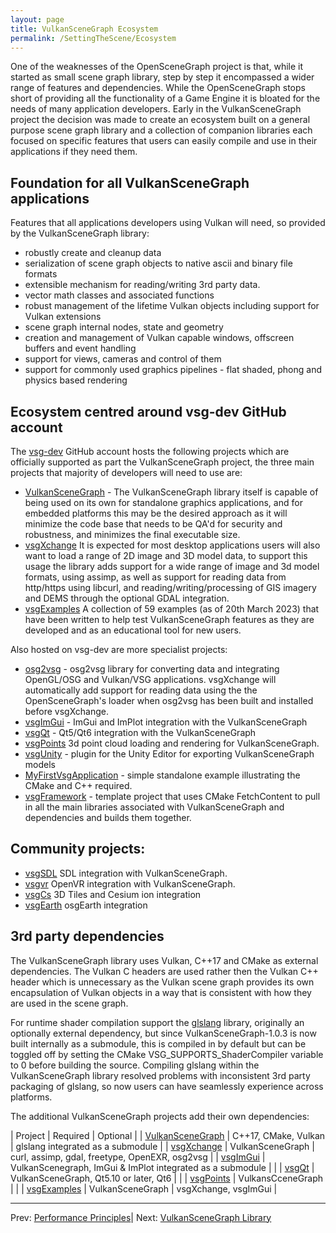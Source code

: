 ```yaml
---
layout: page
title: VulkanSceneGraph Ecosystem
permalink: /SettingTheScene/Ecosystem
---
```


One of the weaknesses of the OpenSceneGraph project is that, while it started as small scene graph library, step by step it encompassed a wider range of features and dependencies. While the OpenSceneGraph stops short of providing all the functionality of a Game Engine it is bloated for the needs of many application developers.  Early in the VulkanSceneGraph project the decision was made to create an ecosystem built on a general purpose scene graph library and a collection of companion libraries each focused on specific features that users can easily compile and use in their applications if they need them.

## Foundation for all VulkanSceneGraph applications

Features that all applications developers using Vulkan will need, so provided by the VulkanSceneGraph library:
* robustly create and cleanup data
* serialization of scene graph objects to native ascii and binary file formats
* extensible mechanism for reading/writing 3rd party data.
* vector math classes and associated functions
* robust management of the lifetime Vulkan objects including support for Vulkan extensions
* scene graph internal nodes, state and geometry
* creation and management of Vulkan capable windows, offscreen buffers and event handling
* support for views, cameras and control of them
* support for commonly used graphics pipelines - flat shaded, phong and physics based rendering

## Ecosystem centred around vsg-dev GitHub account

The [vsg-dev](https://github.com/vsg-dev) GitHub account hosts the following projects which are officially supported as part the VulkanSceneGraph project, the three main projects that majority of developers will need to use are:
* [VulkanSceneGraph](https://github.com/vsg-dev/VulkanSceneGraph) - The VulkanSceneGraph library itself is capable of being used on its own for standalone graphics applications, and for embedded platforms this may be the desired approach as it will minimize the code base that needs to be QA'd for security and robustness, and minimizes the final executable size.
* [vsgXchange](https://github.com/vsg-dev/vsgXchange)
It is expected for most desktop applications users will also want to load a range of 2D image and 3D model data, to support this usage the library adds support for a wide range of image and 3d model formats, using assimp, as well as support for reading data from http/https using libcurl, and reading/writing/processing of GIS imagery and DEMS through the optional GDAL integration.
* [vsgExamples](https://github.com/vsg-dev/vsgExamples)
A collection of 59 examples (as of 20th March 2023) that have been written to help test VulkanSceneGraph features as they are developed and as an educational tool for new users.

Also hosted on vsg-dev are more specialist projects:

* [osg2vsg](https://github.com/vsg-dev/osg2vsg) - osg2vsg library for converting data and integrating OpenGL/OSG and Vulkan/VSG applications. vsgXchange will automatically add support for reading data using the the OpenSceneGraph's loader when osg2vsg has been built and installed before vsgXchange.
* [vsgImGui](https://github.com/vsg-dev/vsgImGui) - ImGui and ImPlot integration with the VulkanSceneGraph
* [vsgQt](https://github.com/vsg-dev/vsgQt) - Qt5/Qt6 integration with the VulkanSceneGraph
* [vsgPoints](https://github.com/vsg-dev/vsgPoints) 3d point cloud loading and rendering for VulkanSceneGraph.
* [vsgUnity](https://github.com/vsg-dev/vsgUnity) - plugin for the Unity Editor for exporting VulkanSceneGraph models
* [MyFirstVsgApplication](https://github.com/vsg-dev/MyFirstVsgApplication) - simple standalone example illustrating the CMake and C++ required.
* [vsgFramework](https://github.com/vsg-dev/vsgFramework) - template project that uses CMake FetchContent to pull in all the main libraries associated with VulkanSceneGraph and dependencies and builds them together.

## Community projects:
* [vsgSDL](https://github.com/ptrfun/vsgSDL) SDL integration with VulkanSceneGraph.
* [vsgvr](https://github.com/geefr/vsgvr) OpenVR integration with VulkanSceneGraph.
* [vsgCs](https://github.com/timoore/vsgCs) 3D Tiles and Cesium ion integration
* [vsgEarth](https://github.com/timoore/vsgEarth) osgEarth integration

## 3rd party dependencies

The VulkanSceneGraph library uses Vulkan, C++17 and CMake as external dependencies. The Vulkan C headers are used rather then the Vulkan C++ header which is unnecessary as the Vulkan scene graph provides its own encapsulation of Vulkan objects in a way that is consistent with how they are used in the scene graph.

For runtime shader compilation support the [glslang](https://github.com/KhronosGroup/glslang) library, originally an optionally external dependency, but since VulkanSceneGraph-1.0.3 is now built internally as a submodule, this is compiled in by default but can be toggled off by setting the CMake VSG_SUPPORTS_ShaderCompiler variable to 0 before building the source. Compiling glslang within the VulkanSceneGraph library resolved problems with inconsistent 3rd party packaging of glslang, so now users can have seamlessly experience across platforms.

The additional VulkanSceneGraph projects add their own dependencies:

| Project | Required | Optional |
| [VulkanSceneGraph](https://github.com/vsg-dev/VulkanSceneGraph) | C++17, CMake, Vulkan | glslang integrated as a submodule |
| [vsgXchange](https://github.com/vsg-dev/vsgXchange) | VulkanSceneGraph | curl, assimp, gdal, freetype, OpenEXR, osg2vsg |
| [vsgImGui](https://github.com/vsg-dev/vsgImGui) | VulkanScenegraph, ImGui & ImPlot integrated as a submodule | |
| [vsgQt](https://github.com/vsg-dev/vsgQt) | VulkanSceneGraph, Qt5.10 or later, Qt6 | |
| [vsgPoints](https://github.com/vsg-dev/vsgPoints) | VulkansCceneGraph |  |
| [vsgExamples](https://github.com/vsg-dev/vsgExamples) | VulkanSceneGraph | vsgXchange, vsgImGui |

---

 Prev: [Performance Principles](PerformancePrinciples.md)| Next: [VulkanSceneGraph Library](VulkanSceneGraphLibrary.md)
